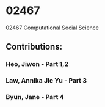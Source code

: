 # 02467
02467 Computational Social Science

## Contributions:
### Heo, Jiwon - Part 1,2
### Law, Annika Jie Yu - Part 3
### Byun, Jane - Part 4
